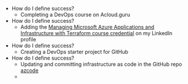 - How do I define success?
	- Completing a DevOps course on Acloud.guru
- How do I define success?
	- Adding the [Managing Microsoft Azure Applications and Infrastructure with Terraform course credential](https://verify.acloud.guru/BBF6DCAF9344) on my LinkedIn profile
- How do I define success?
	- Creating a DevOps starter project for GitHub
- How do I define success?
	- Updating and committing infrastructure as code in the GitHub repo [azcode](https://github.com/dennislwm/azcode)
	-